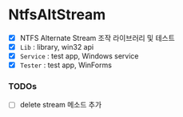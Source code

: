 # NtfsAltStream
- [x] NTFS Alternate Stream 조작 라이브러리 및 테스트
- [x] `Lib` : library, win32 api
- [x] `Service` : test app, Windows service
- [x] `Tester` : test app, WinForms

### TODOs
- [ ] delete stream 메소드 추가

